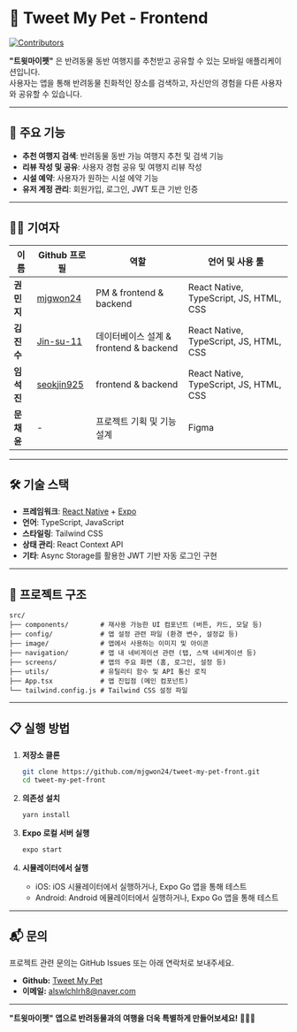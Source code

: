 
# 🐾 Tweet My Pet - Frontend  

[![Contributors](https://img.shields.io/badge/contributors-3-brightgreen)](#-기여자-contributors)  

**"트윗마이펫"** 은 반려동물 동반 여행지를 추천받고 공유할 수 있는 모바일 애플리케이션입니다.  
사용자는 앱을 통해 반려동물 친화적인 장소를 검색하고, 자신만의 경험을 다른 사용자와 공유할 수 있습니다.

---

## 🌟 주요 기능

- **추천 여행지 검색**: 반려동물 동반 가능 여행지 추천 및 검색 기능  
- **리뷰 작성 및 공유**: 사용자 경험 공유 및 여행지 리뷰 작성
- **시설 예약**: 사용자가 원하는 시설 에약 기능  
- **유저 계정 관리**: 회원가입, 로그인, JWT 토큰 기반 인증

---

## 🧑‍💻 기여자

| 이름         | Github 프로필            | 역할                              | 언어 및 사용 툴  |
|--------------|--------------------------|-----------------------------------|---------------|
| **권민지** | [mjgwon24](https://github.com/mjgwon24) | PM & frontend & backend           | React Native, TypeScript, JS, HTML, CSS |
| **김진수** | [Jin-su-11](https://github.com/Jin-su-11) | 데이터베이스 설계 & frontend & backend        | React Native, TypeScript, JS, HTML, CSS |
| **임석진** | [seokjin925](https://github.com/seokjin925) | frontend & backend                 | React Native, TypeScript, JS, HTML, CSS |
| **문채윤** | - | 프로젝트 기획 및 기능 설계             | Figma |

---

## 🛠️ 기술 스택

- **프레임워크**: [React Native](https://reactnative.dev/) + [Expo](https://expo.dev/)  
- **언어**: TypeScript, JavaScript  
- **스타일링**: Tailwind CSS  
- **상태 관리**: React Context API  
- **기타**: Async Storage를 활용한 JWT 기반 자동 로그인 구현  

---

## 📁 프로젝트 구조

```plaintext
src/
├── components/        # 재사용 가능한 UI 컴포넌트 (버튼, 카드, 모달 등)
├── config/            # 앱 설정 관련 파일 (환경 변수, 설정값 등)
├── image/             # 앱에서 사용하는 이미지 및 아이콘
├── navigation/        # 앱 내 네비게이션 관련 (탭, 스택 네비게이션 등)
├── screens/           # 앱의 주요 화면 (홈, 로그인, 설정 등)
├── utils/             # 유틸리티 함수 및 API 통신 로직
├── App.tsx            # 앱 진입점 (메인 컴포넌트)
└── tailwind.config.js # Tailwind CSS 설정 파일
```

---

## 📋 실행 방법

1. **저장소 클론**  
   ```bash
   git clone https://github.com/mjgwon24/tweet-my-pet-front.git
   cd tweet-my-pet-front
   ```

2. **의존성 설치**  
   ```bash
   yarn install
   ```

3. **Expo 로컬 서버 실행**  
   ```bash
   expo start
   ```

4. **시뮬레이터에서 실행**  
   - iOS: iOS 시뮬레이터에서 실행하거나, Expo Go 앱을 통해 테스트  
   - Android: Android 에뮬레이터에서 실행하거나, Expo Go 앱을 통해 테스트  

---

## 📬 문의

프로젝트 관련 문의는 GitHub Issues 또는 아래 연락처로 보내주세요.

- **Github:** [Tweet My Pet](https://github.com/mjgwon24/tweet-my-pet-front.git)  
- **이메일:** alswlchlrh8@naver.com

---

**"트윗마이펫" 앱으로 반려동물과의 여행을 더욱 특별하게 만들어보세요!** 🐶🐱✨  
